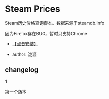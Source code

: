 # Steam Prices

Steam历史价格查询脚本。数据来源于steamdb.info

因为Firefox存在BUG，暂时只支持Chrome

* [【点击安装】](https://github.com/FirefoxBar/userscript/raw/master/Steam_Prices/Steam_Prices.user.js)

* author: 泷涯

## changelog

**1**

第一个版本